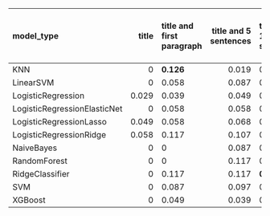 | model_type                   |   title | title and first paragraph   |   title and 5 sentences | title and 10 sentences   |   title and first sentence each paragraph | raw text   |
|:-----------------------------|--------:|:----------------------------|------------------------:|:-------------------------|------------------------------------------:|:-----------|
| KNN                          |   0     | **0.126**                   |                   0.019 | 0.058                    |                                     0.097 | 0.107      |
| LinearSVM                    |   0     | 0.058                       |                   0.087 | 0.049                    |                                     0.117 | 0.068      |
| LogisticRegression           |   0.029 | 0.039                       |                   0.049 | 0.019                    |                                     0.068 | 0.068      |
| LogisticRegressionElasticNet |   0     | 0.058                       |                   0.058 | 0.049                    |                                     0.117 | 0.087      |
| LogisticRegressionLasso      |   0.049 | 0.058                       |                   0.068 | 0.068                    |                                     0.058 | 0.068      |
| LogisticRegressionRidge      |   0.058 | 0.117                       |                   0.107 | 0.078                    |                                     0.087 | 0.058      |
| NaiveBayes                   |   0     | 0                           |                   0.087 | 0.107                    |                                     0.097 | 0.068      |
| RandomForest                 |   0     | 0                           |                   0.117 | 0.049                    |                                     0.117 | 0.117      |
| RidgeClassifier              |   0     | 0.117                       |                   0.117 | **0.126**                |                                     0.087 | 0.078      |
| SVM                          |   0     | 0.087                       |                   0.097 | 0.097                    |                                     0.078 | 0.058      |
| XGBoost                      |   0     | 0.049                       |                   0.039 | 0.107                    |                                     0.078 | **0.126**  |